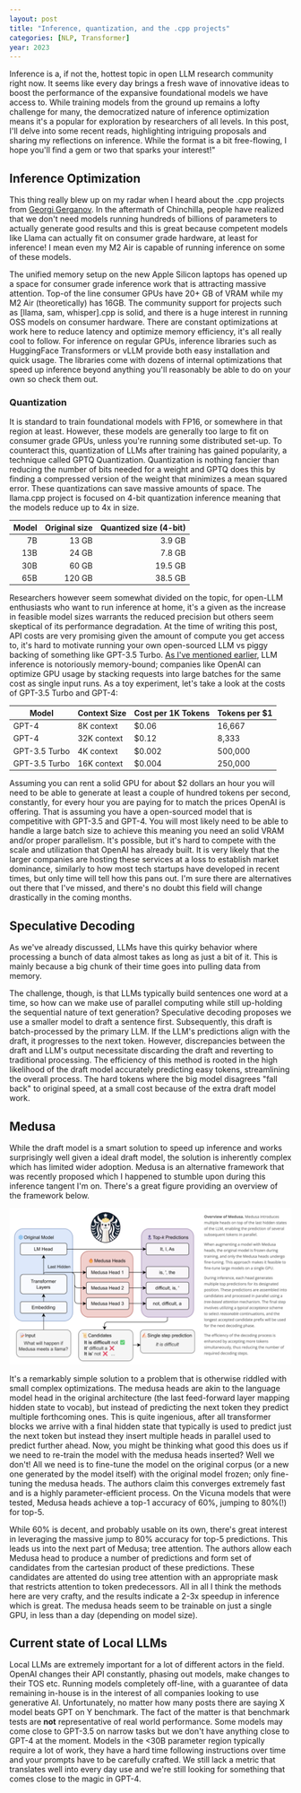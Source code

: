 ```yaml
---
layout: post
title: "Inference, quantization, and the .cpp projects"
categories: [NLP, Transformer]
year: 2023
---
```

Inference is a, if not the, hottest topic in open LLM research community right now. It seems like every day brings a fresh wave of innovative ideas to boost the performance of the expansive foundational models we have access to. While training models from the ground up remains a lofty challenge for many, the democratized nature of inference optimization means it's a popular for exploration by researchers of all levels. In this post, I'll delve into some recent reads, highlighting intriguing proposals and sharing my reflections on inference. While the format is a bit free-flowing, I hope you'll find a gem or two that sparks your interest!"

## Inference Optimization
This thing really blew up on my radar when I heard about the .cpp projects from [Georgi Gerganov](https://github.com/ggerganov). 
In the aftermath of Chinchilla, people have realized that we don't need models running hundreds of billions of parameters to actually generate good results and this is great because competent models like Llama can actually fit on consumer grade hardware, at least for inference! I mean even my M2 Air is capable of running inference on some of these models.

The unified memory setup on the new Apple Silicon laptops has opened up a space for consumer grade inference work that is attracting massive attention. Top-of the line consumer GPUs have 20+ GB of VRAM while my M2 Air (theoretically) has 16GB. The community support for projects such as [llama, sam, whisper].cpp is solid, and there is a huge interest in running OSS models on consumer hardware. There are constant optimizations at work here to reduce latency and optimize memory efficiency, it's all really cool to follow. For inference on regular GPUs, inference libraries such as HuggingFace Transformers or vLLM provide both easy installation and quick usage. The libraries come with dozens of internal optimizations that speed up inference beyond anything you'll reasonably be able to do on your own so check them out.

### Quantization
It is standard to train foundational models with FP16, or somewhere in that region at least. However, these models are generally too large to fit on consumer grade GPUs, unless you're running some distributed set-up. To counteract this, quantization of LLMs after training has gained popularity, a technique called GPTQ Quantization. Quantization is nothing fancier than reducing the number of bits needed for a weight and GPTQ does this by finding a compressed version of the weight that minimizes a mean squared error. These quantizations can save massive amounts of space. The llama.cpp project is focused on 4-bit quantization inference meaning that the models reduce up to 4x in size. 

| Model | Original size | Quantized size (4-bit) |
|------:|--------------:|-----------------------:|
|    7B |         13 GB |                 3.9 GB |
|   13B |         24 GB |                 7.8 GB |
|   30B |         60 GB |                19.5 GB |
|   65B |        120 GB |                38.5 GB |


Researchers however seem somewhat divided on the topic, for open-LLM enthusiasts who want to run inference at home, it's a given as the increase in feasible model sizes warrants the reduced precision but others seem skeptical of its performance degradation. At the time of writing this post, API costs are very promising given the amount of compute you get access to, it's hard to motivate running your own open-sourced LLM vs piggy backing of something like GPT-3.5 Turbo. [As I've mentioned earlier](/_posts/2023-08-23-llamagpu.md), LLM inference is notoriously memory-bound; companies like OpenAI can optimize GPU usage by stacking requests into large batches for the same cost as single input runs. As a toy experiment, let's take a look at the costs of GPT-3.5 Turbo and GPT-4:

| Model           | Context Size | Cost per 1K Tokens | Tokens per $1   |
|-----------------|--------------|--------------------|-----------------|
| GPT-4           | 8K context   | $0.06              | 16,667          |
| GPT-4           | 32K context  | $0.12              | 8,333           |
| GPT-3.5 Turbo   | 4K context   | $0.002             | 500,000         |
| GPT-3.5 Turbo   | 16K context  | $0.004             | 250,000         |

Assuming you can rent a solid GPU for about $2 dollars an hour you will need to be able to generate at least a couple of hundred tokens per second, constantly, for every hour you are paying for to match the prices OpenAI is offering. That is assuming you have a open-sourced model that is competitive with GPT-3.5 and GPT-4. You will most likely need to be able to handle a large batch size to achieve this meaning you need an solid VRAM and/or proper parallelism. It's possible, but it's hard to compete with the scale and utilization that OpenAI has already built. It is very likely that the larger companies are hosting these services at a loss to establish market dominance, similarly to how most tech startups have developed in recent times, but only time will tell how this pans out. I'm sure there are alternatives out there that I've missed, and there's no doubt this field will change drastically in the coming months. 


## Speculative Decoding
As we've already discussed, LLMs have this quirky behavior where processing a bunch of data almost takes as long as just a bit of it. This is mainly because a big chunk of their time goes into pulling data from memory.

The challenge, though, is that LLMs typically build sentences one word at a time, so how can we make use of parallel computing while still up-holding the sequential nature of text generation? Speculative decoding proposes we use a smaller model to draft a sentence first. Subsequently, this draft is batch-processed by the primary LLM. If the LLM's predictions align with the draft, it progresses to the next token. However, discrepancies between the draft and LLM's output necessitate discarding the draft and reverting to traditional processing. The efficiency of this method is rooted in the high likelihood of the draft model accurately predicting easy tokens, streamlining the overall process. The hard tokens where the big model disagrees "fall back" to original speed, at a small cost because of the extra draft model work. 

## Medusa
While the draft model is a smart solution to speed up inference and works surprisingly well given a ideal draft model, the solution is inherently complex which has limited wider adoption. Medusa is an alternative framework that was recently proposed which I happened to stumble upon during this inference tangent I'm on. There's a great figure providing an overview of the framework below.

![](/images/medusa.png)

It's a remarkably simple solution to a problem that is otherwise riddled with small complex optimizations. The medusa heads are akin to the language model head in the original architecture (the last feed-forward layer mapping hidden state to vocab), but instead of predicting the next token they predict multiple forthcoming ones. This is quite ingenious, after all transformer blocks we arrive with a final hidden state that typically is used to predict just the next token but instead they insert multiple heads in parallel used to predict further ahead. Now, you might be thinking what good this does us if we need to re-train the model with the medusa heads inserted? Well we don't! All we need is to fine-tune the model on the original corpus (or a new one generated by the model itself) with the original model frozen; only fine-tuning the medusa heads. The authors claim this converges extremely fast and is a highly parameter-efficient process. On the Vicuna models that were tested, Medusa heads achieve a top-1 accuracy of 60%, jumping to 80%(!) for top-5. 

While 60% is decent, and probably usable on its own, there's great interest in leveraging the massive jump to 80% accuracy for top-5 predictions. This leads us into the next part of Medusa; tree attention. The authors allow each Medusa head to produce a number of predictions and form set of candidates from the cartesian product of these predictions. These candidates are attented do using tree attention with an appropriate mask that restricts attention to token predecessors. All in all I think the methods here are very crafty, and the results indicate a 2-3x speedup in inference which is great. The medusa heads seem to be trainable on just a single GPU, in less than a day (depending on model size). 

## Current state of Local LLMs 
Local LLMs are extremely important for a lot of different actors in the field. OpenAI changes their API constantly, phasing out models, make changes to their TOS etc. Running models completely off-line, with a guarantee of data remaining in-house is in the interest of all companies looking to use generative AI. Unfortunately, no matter how many posts there are saying X model beats GPT on Y benchmark. The fact of the matter is that benchmark tests are **not** representative of real world performance. Some models may come close to GPT-3.5 on narrow tasks but we don't have anything close to GPT-4 at the moment. Models in the <30B parameter region typically require a lot of work, they have a hard time following instructions over time and your prompts have to be carefully crafted. We still lack a metric that translates well into every day use and we're still looking for something that comes close to the magic in GPT-4.